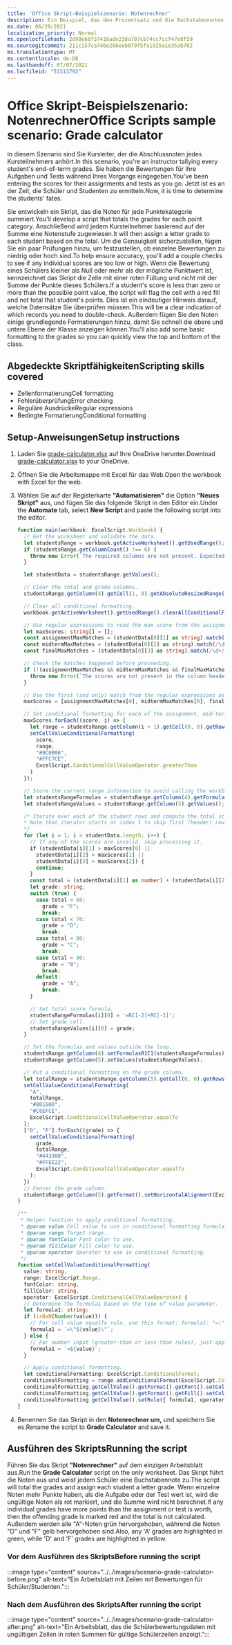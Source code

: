 ```yaml
---
title: 'Office Skript-Beispielszenario: Notenrechner'
description: Ein Beispiel, das den Prozentsatz und die Buchstabennoten für einen Kurs von Schülern bestimmt.
ms.date: 06/29/2021
localization_priority: Normal
ms.openlocfilehash: 2d98e68f37418ade238a707cb74cc7ccf47e8f59
ms.sourcegitcommit: 211c157ca746e266eeb079f5fa1925a1e35ab702
ms.translationtype: MT
ms.contentlocale: de-DE
ms.lasthandoff: 07/07/2021
ms.locfileid: "53313792"
---
```

# <a name="office-scripts-sample-scenario-grade-calculator"></a><span data-ttu-id="458bd-103">Office Skript-Beispielszenario: Notenrechner</span><span class="sxs-lookup"><span data-stu-id="458bd-103">Office Scripts sample scenario: Grade calculator</span></span>

<span data-ttu-id="458bd-104">In diesem Szenario sind Sie Kursleiter, der die Abschlussnoten jedes Kursteilnehmers anhört.</span><span class="sxs-lookup"><span data-stu-id="458bd-104">In this scenario, you're an instructor tallying every student's end-of-term grades.</span></span> <span data-ttu-id="458bd-105">Sie haben die Bewertungen für ihre Aufgaben und Tests während Ihres Vorgangs eingegeben.</span><span class="sxs-lookup"><span data-stu-id="458bd-105">You've been entering the scores for their assignments and tests as you go.</span></span> <span data-ttu-id="458bd-106">Jetzt ist es an der Zeit, die Schüler und Studenten zu ermitteln.</span><span class="sxs-lookup"><span data-stu-id="458bd-106">Now, it is time to determine the students' fates.</span></span>

<span data-ttu-id="458bd-107">Sie entwickeln ein Skript, das die Noten für jede Punktekategorie summiert.</span><span class="sxs-lookup"><span data-stu-id="458bd-107">You'll develop a script that totals the grades for each point category.</span></span> <span data-ttu-id="458bd-108">Anschließend wird jedem Kursteilnehmer basierend auf der Summe eine Notenstufe zugewiesen.</span><span class="sxs-lookup"><span data-stu-id="458bd-108">It will then assign a letter grade to each student based on the total.</span></span> <span data-ttu-id="458bd-109">Um die Genauigkeit sicherzustellen, fügen Sie ein paar Prüfungen hinzu, um festzustellen, ob einzelne Bewertungen zu niedrig oder hoch sind.</span><span class="sxs-lookup"><span data-stu-id="458bd-109">To help ensure accuracy, you'll add a couple checks to see if any individual scores are too low or high.</span></span> <span data-ttu-id="458bd-110">Wenn die Bewertung eines Schülers kleiner als Null oder mehr als der mögliche Punktwert ist, kennzeichnet das Skript die Zelle mit einer roten Füllung und nicht mit der Summe der Punkte dieses Schülers.</span><span class="sxs-lookup"><span data-stu-id="458bd-110">If a student's score is less than zero or more than the possible point value, the script will flag the cell with a red fill and not total that student's points.</span></span> <span data-ttu-id="458bd-111">Dies ist ein eindeutiger Hinweis darauf, welche Datensätze Sie überprüfen müssen.</span><span class="sxs-lookup"><span data-stu-id="458bd-111">This will be a clear indication of which records you need to double-check.</span></span> <span data-ttu-id="458bd-112">Außerdem fügen Sie den Noten einige grundlegende Formatierungen hinzu, damit Sie schnell die obere und untere Ebene der Klasse anzeigen können.</span><span class="sxs-lookup"><span data-stu-id="458bd-112">You'll also add some basic formatting to the grades so you can quickly view the top and bottom of the class.</span></span>

## <a name="scripting-skills-covered"></a><span data-ttu-id="458bd-113">Abgedeckte Skriptfähigkeiten</span><span class="sxs-lookup"><span data-stu-id="458bd-113">Scripting skills covered</span></span>

- <span data-ttu-id="458bd-114">Zellenformatierung</span><span class="sxs-lookup"><span data-stu-id="458bd-114">Cell formatting</span></span>
- <span data-ttu-id="458bd-115">Fehlerüberprüfung</span><span class="sxs-lookup"><span data-stu-id="458bd-115">Error checking</span></span>
- <span data-ttu-id="458bd-116">Reguläre Ausdrücke</span><span class="sxs-lookup"><span data-stu-id="458bd-116">Regular expressions</span></span>
- <span data-ttu-id="458bd-117">Bedingte Formatierung</span><span class="sxs-lookup"><span data-stu-id="458bd-117">Conditional formatting</span></span>

## <a name="setup-instructions"></a><span data-ttu-id="458bd-118">Setup-Anweisungen</span><span class="sxs-lookup"><span data-stu-id="458bd-118">Setup instructions</span></span>

1. <span data-ttu-id="458bd-119">Laden Sie <a href="grade-calculator.xlsx">grade-calculator.xlsx</a> auf Ihre OneDrive herunter.</span><span class="sxs-lookup"><span data-stu-id="458bd-119">Download <a href="grade-calculator.xlsx">grade-calculator.xlsx</a> to your OneDrive.</span></span>

1. <span data-ttu-id="458bd-120">Öffnen Sie die Arbeitsmappe mit Excel für das Web.</span><span class="sxs-lookup"><span data-stu-id="458bd-120">Open the workbook with Excel for the web.</span></span>

1. <span data-ttu-id="458bd-121">Wählen Sie auf der Registerkarte **"Automatisieren"** die Option **"Neues Skript"** aus, und fügen Sie das folgende Skript in den Editor ein.</span><span class="sxs-lookup"><span data-stu-id="458bd-121">Under the **Automate** tab, select **New Script** and paste the following script into the editor.</span></span>

    ```TypeScript
    function main(workbook: ExcelScript.Workbook) {
      // Get the worksheet and validate the data.
      let studentsRange = workbook.getActiveWorksheet().getUsedRange();
      if (studentsRange.getColumnCount() !== 6) {
        throw new Error(`The required columns are not present. Expected column headers: "Student ID | Assignment score | Mid-term | Final | Total | Grade"`);
      }

      let studentData = studentsRange.getValues();

      // Clear the total and grade columns.
      studentsRange.getColumn(4).getCell(1, 0).getAbsoluteResizedRange(studentData.length - 1, 2).clear();

      // Clear all conditional formatting.
      workbook.getActiveWorksheet().getUsedRange().clearAllConditionalFormats();

      // Use regular expressions to read the max score from the assignment, mid-term, and final scores columns.
      let maxScores: string[] = [];
      const assignmentMaxMatches = (studentData[0][1] as string).match(/\d+/);
      const midtermMaxMatches = (studentData[0][2] as string).match(/\d+/);
      const finalMaxMatches = (studentData[0][3] as string).match(/\d+/);

      // Check the matches happened before proceeding.
      if (!(assignmentMaxMatches && midtermMaxMatches && finalMaxMatches)) {
        throw new Error(`The scores are not present in the column headers. Expected format: "Assignments (n)|Mid-term (n)|Final (n)"`);
      }

      // Use the first (and only) match from the regular expressions as the max scores.
      maxScores = [assignmentMaxMatches[0], midtermMaxMatches[0], finalMaxMatches[0]];

      // Set conditional formatting for each of the assignment, mid-term, and final scores columns.
      maxScores.forEach((score, i) => {
        let range = studentsRange.getColumn(i + 1).getCell(0, 0).getRowsBelow(studentData.length - 1);
        setCellValueConditionalFormatting(
          score,
          range,
          "#9C0006",
          "#FFC7CE",
          ExcelScript.ConditionalCellValueOperator.greaterThan
        )
      });

      // Store the current range information to avoid calling the workbook in the loop.
      let studentsRangeFormulas = studentsRange.getColumn(4).getFormulasR1C1();
      let studentsRangeValues = studentsRange.getColumn(5).getValues();

      /* Iterate over each of the student rows and compute the total score and letter grade.
      * Note that iterator starts at index 1 to skip first (header) row.
      */
      for (let i = 1; i < studentData.length; i++) {
        // If any of the scores are invalid, skip processing it.
        if (studentData[i][1] > maxScores[0] ||
          studentData[i][2] > maxScores[1] ||
          studentData[i][3] > maxScores[2]) {
          continue;
        }
        const total = (studentData[i][1] as number) + (studentData[i][2] as number) + (studentData[i][3] as number);
        let grade: string;
        switch (true) {
          case total < 60:
            grade = "F";
            break;
          case total < 70:
            grade = "D";
            break;
          case total < 80:
            grade = "C";
            break;
          case total < 90:
            grade = "B";
            break;
          default:
            grade = "A";
            break;
        }
    
        // Set total score formula.
        studentsRangeFormulas[i][0] = '=RC[-2]+RC[-1]';
        // Set grade cell.
        studentsRangeValues[i][0] = grade;
      }

      // Set the formulas and values outside the loop.
      studentsRange.getColumn(4).setFormulasR1C1(studentsRangeFormulas);
      studentsRange.getColumn(5).setValues(studentsRangeValues);

      // Put a conditional formatting on the grade column.
      let totalRange = studentsRange.getColumn(5).getCell(0, 0).getRowsBelow(studentData.length - 1);
      setCellValueConditionalFormatting(
        "A",
        totalRange,
        "#001600",
        "#C6EFCE",
        ExcelScript.ConditionalCellValueOperator.equalTo
      );
      ["D", "F"].forEach((grade) => {
        setCellValueConditionalFormatting(
          grade,
          totalRange,
          "#443300",
          "#FFEE22",
          ExcelScript.ConditionalCellValueOperator.equalTo
        );
      })
      // Center the grade column.
      studentsRange.getColumn(5).getFormat().setHorizontalAlignment(ExcelScript.HorizontalAlignment.center);
    }

    /**
     * Helper function to apply conditional formatting.
     * @param value Cell value to use in conditional formatting formula1.
     * @param range Target range.
     * @param fontColor Font color to use.
     * @param fillColor Fill color to use.
     * @param operator Operator to use in conditional formatting.
     */
    function setCellValueConditionalFormatting(
      value: string,
      range: ExcelScript.Range,
      fontColor: string,
      fillColor: string,
      operator: ExcelScript.ConditionalCellValueOperator) {
      // Determine the formula1 based on the type of value parameter.
      let formula1: string;
      if (isNaN(Number(value))) {
        // For cell value equalTo rule, use this format: formula1: "=\"A\"",
        formula1 = `=\"${value}\"`;
      } else {
        // For number input (greater-than or less-than rules), just append '='.
        formula1 = `=${value}`;
      }

      // Apply conditional formatting.
      let conditionalFormatting: ExcelScript.ConditionalFormat;
      conditionalFormatting = range.addConditionalFormat(ExcelScript.ConditionalFormatType.cellValue);
      conditionalFormatting.getCellValue().getFormat().getFont().setColor(fontColor);
      conditionalFormatting.getCellValue().getFormat().getFill().setColor(fillColor);
      conditionalFormatting.getCellValue().setRule({ formula1, operator });
    }
    ```

1. <span data-ttu-id="458bd-122">Benennen Sie das Skript in den **Notenrechner um,** und speichern Sie es.</span><span class="sxs-lookup"><span data-stu-id="458bd-122">Rename the script to **Grade Calculator** and save it.</span></span>

## <a name="running-the-script"></a><span data-ttu-id="458bd-123">Ausführen des Skripts</span><span class="sxs-lookup"><span data-stu-id="458bd-123">Running the script</span></span>

<span data-ttu-id="458bd-124">Führen Sie das Skript **"Notenrechner"** auf dem einzigen Arbeitsblatt aus.</span><span class="sxs-lookup"><span data-stu-id="458bd-124">Run the **Grade Calculator** script on the only worksheet.</span></span> <span data-ttu-id="458bd-125">Das Skript führt die Noten aus und weist jedem Schüler eine Buchstabennote zu.</span><span class="sxs-lookup"><span data-stu-id="458bd-125">The script will total the grades and assign each student a letter grade.</span></span> <span data-ttu-id="458bd-126">Wenn einzelne Noten mehr Punkte haben, als die Aufgabe oder der Test wert ist, wird die ungültige Noten als rot markiert, und die Summe wird nicht berechnet.</span><span class="sxs-lookup"><span data-stu-id="458bd-126">If any individual grades have more points than the assignment or test is worth, then the offending grade is marked red and the total is not calculated.</span></span> <span data-ttu-id="458bd-127">Außerdem werden alle "A"-Noten grün hervorgehoben, während die Noten "D" und "F" gelb hervorgehoben sind.</span><span class="sxs-lookup"><span data-stu-id="458bd-127">Also, any 'A' grades are highlighted in green, while 'D' and 'F' grades are highlighted in yellow.</span></span>

### <a name="before-running-the-script"></a><span data-ttu-id="458bd-128">Vor dem Ausführen des Skripts</span><span class="sxs-lookup"><span data-stu-id="458bd-128">Before running the script</span></span>

:::image type="content" source="../../images/scenario-grade-calculator-before.png" alt-text="Ein Arbeitsblatt mit Zeilen mit Bewertungen für Schüler/Studenten.":::

### <a name="after-running-the-script"></a><span data-ttu-id="458bd-130">Nach dem Ausführen des Skripts</span><span class="sxs-lookup"><span data-stu-id="458bd-130">After running the script</span></span>

:::image type="content" source="../../images/scenario-grade-calculator-after.png" alt-text="Ein Arbeitsblatt, das die Schülerbewertungsdaten mit ungültigen Zellen in roten Summen für gültige Schülerzeilen anzeigt.":::

